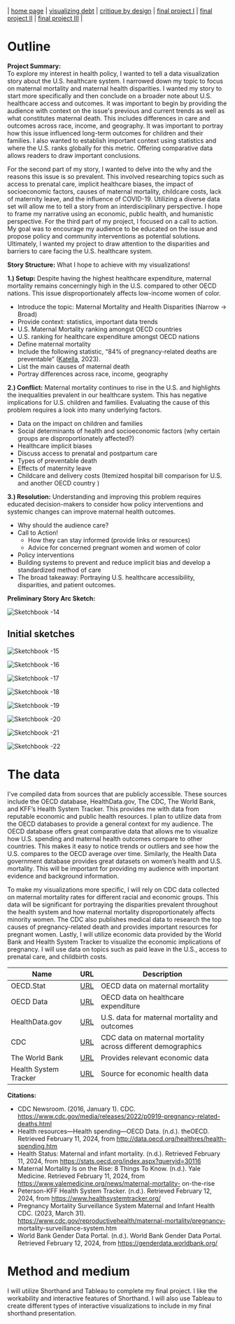 | [home page](https://jaimiea.github.io/Jaimiea-portfolio/) | [visualizing debt](visualizing-government-debt) | [critique by design](critique-by-design) | [final project I](final-project-part-one) | [final project II](final-project-part-two) | [final project III](final-project-part-three) |

# Outline
**Project Summary:**
<br>
To explore my interest in health policy, I wanted to tell a data visualization story about the U.S. healthcare system. I narrowed down my topic to focus on maternal mortality and maternal health disparities. I wanted my story to start more specifically and then conclude on a broader note about U.S. healthcare access and outcomes. It was important to begin by providing the audience with context on the issue's previous and current trends as well as what constitutes maternal death. This includes differences in care and outcomes across race, income, and geography. It was important to portray how this issue influenced long-term outcomes for children and their families. I also wanted to establish important context using statistics and where the U.S. ranks globally for this metric. Offering comparative data allows readers to draw important conclusions.

For the second part of my story, I wanted to delve into the why and the reasons this issue is so prevalent. This involved researching topics such as access to prenatal care, implicit healthcare biases, the impact of socioeconomic factors, causes of maternal mortality, childcare costs, lack of maternity leave, and the influence of COVID-19. Utilizing a diverse data set will allow me to tell a story from an interdisciplinary perspective. I hope to frame my narrative using an economic, public health, and humanistic perspective. For the third part of my project, I focused on a call to action. My goal was to encourage my audience to be educated on the issue and propose policy and community interventions as potential solutions. Ultimately, I wanted my project to draw attention to the disparities and barriers to care facing the U.S. healthcare system.

**Story Structure:**
What I hope to achieve with my visualizations!

**1.) Setup:** 
Despite having the highest healthcare expenditure, maternal mortality remains concerningly high in the U.S. compared to other OECD nations. This issue disproportionately affects low-income women of color.
- Introduce the topic: Maternal Mortality and Health Disparities (Narrow -> Broad)
- Provide context: statistics, important data trends 
- U.S. Maternal Mortality ranking amongst OECD countries
- U.S. ranking for healthcare expenditure amongst OECD nations
- Define maternal mortality
- Include the following statistic, “84% of pregnancy-related deaths are preventable” ([Katella](https://www.yalemedicine.org/news/maternal-mortality-on-the-rise), 2023).
- List the main causes of maternal death 
- Portray differences across race, income, geography

**2.) Conflict:**
Maternal mortality continues to rise in the U.S. and highlights the inequalities prevalent in our healthcare system. This has negative implications for U.S. children and families.  Evaluating the cause of this problem requires a look into many underlying factors.
- Data on the impact on children and families
- Social determinants of health and socioeconomic factors (why certain groups are disproportionately affected?) 
- Healthcare implicit biases 
- Discuss access to prenatal and postpartum care 
- Types of preventable death
- Effects of maternity leave 
- Childcare and delivery costs (Itemized hospital bill comparison for U.S. and another OECD country )

**3.) Resolution:**
Understanding and improving this problem requires educated decision-makers to consider how policy interventions and systemic changes can improve maternal health outcomes. 
- Why should the audience care? 
- Call to Action!
  - How they can stay informed (provide links or resources)
  - Advice for concerned pregnant women and women of color 
- Policy interventions
- Building systems to prevent and reduce implicit bias and develop a standardized method of care 
- The broad takeaway: Portraying U.S. healthcare accessibility, disparities, and patient outcomes. 

**Preliminary Story Arc Sketch:**

![Sketchbook -14](https://github.com/jaimiea/Jaimiea-portfolio/assets/150535493/27332f7c-928a-4023-a3e2-575ba3bb7868)


## Initial sketches

![Sketchbook -15](https://github.com/jaimiea/Jaimiea-portfolio/assets/150535493/fc40b3f7-f67b-4fa8-8779-6a81227fba47)

![Sketchbook -16](https://github.com/jaimiea/Jaimiea-portfolio/assets/150535493/a9630e3a-6a2f-414e-b73e-d1387e54978a)

![Sketchbook -17](https://github.com/jaimiea/Jaimiea-portfolio/assets/150535493/23e0e7a6-5bc5-4c4d-8b23-a44d62bd8c36)

![Sketchbook -18](https://github.com/jaimiea/Jaimiea-portfolio/assets/150535493/e1c557cb-fcdd-4429-bbca-920f96713fdf)

![Sketchbook -19](https://github.com/jaimiea/Jaimiea-portfolio/assets/150535493/ba29f1a4-eb15-4ba4-8f98-3471e5d4d06e)

![Sketchbook -20](https://github.com/jaimiea/Jaimiea-portfolio/assets/150535493/2a81ce30-899e-403c-a7f1-e5c2576dee65)

![Sketchbook -21](https://github.com/jaimiea/Jaimiea-portfolio/assets/150535493/13e724c1-3bb6-4a3c-bf6e-3f5dd66adffc)

![Sketchbook -22](https://github.com/jaimiea/Jaimiea-portfolio/assets/150535493/0a6e14f7-4c4b-4b25-b9be-e989462d71fc)

# The data
I've compiled data from sources that are publicly accessible. These sources include the OECD database, HealthData.gov, The CDC, The World Bank, and KFF’s Health System Tracker. This provides me with data from reputable economic and public health resources. I plan to utilize data from the OECD databases to provide a general context for my audience.  The OECD database offers great comparative data that allows me to visualize how U.S. spending and maternal health outcomes compare to other countries. This makes it easy to notice trends or outliers and see how the U.S. compares to the OECD average over time. Similarly, the Health Data government database provides great datasets on women’s health and U.S. mortality. This will be important for providing my audience with important evidence and background information.

To make my visualizations more specific, I will rely on CDC data collected on maternal mortality rates for different racial and economic groups. This data will be significant for portraying the disparities prevalent throughout the health system and how maternal mortality disproportionately affects minority women. The CDC also publishes medical data to research the top causes of pregnancy-related death and provides important resources for pregnant women. Lastly, I will utilize economic data provided by the World Bank and Health System Tracker to visualize the economic implications of pregnancy. I will use data on topics such as paid leave in the U.S., access to prenatal care, and childbirth costs.

| Name | URL | Description |
|------|-----|-------------|
| OECD.Stat|[URL](https://stats.oecd.org/index.aspx?queryid=30116)| OECD data on maternal mortality|
| OECD Data|[URL](https://data.oecd.org/healthres/health-spending.htm)| OECD data on healthcare expenditure|
| HealthData.gov| [URL](https://healthdata.gov/browse?q=maternal%20mortality&sortBy=relevance)| U.S. data for maternal mortality and outcomes|
| CDC|[URL](https://www.cdc.gov/nchs/data/hestat/maternal-mortality/2021/maternal-mortality-rates-2021.htm#figures)| CDC data on maternal mortality across different demographics|
| The World Bank|[URL](https://genderdata.worldbank.org/indicators/sh-leve/) | Provides relevant economic data |
| Health System Tracker|[URL](https://www.healthsystemtracker.org)|Source for economic health data|

**Citations:**
- CDC Newsroom. (2016, January 1). CDC. https://www.cdc.gov/media/releases/2022/p0919-pregnancy-related-deaths.html
- Health resources—Health spending—OECD Data. (n.d.). theOECD. Retrieved February 11, 2024, from http://data.oecd.org/healthres/health-spending.htm
- Health Status: Maternal and infant mortality. (n.d.). Retrieved February 11, 2024, from https://stats.oecd.org/index.aspx?queryid=30116
- Maternal Mortality Is on the Rise: 8 Things To Know. (n.d.). Yale Medicine. Retrieved February 11, 2024, from https://www.yalemedicine.org/news/maternal-mortality-  on-the-rise
- Peterson-KFF Health System Tracker. (n.d.).  Retrieved February 12, 2024, from https://www.healthsystemtracker.org/
- Pregnancy Mortality Surveillance System Maternal and Infant Health CDC. (2023, March 31). https://www.cdc.gov/reproductivehealth/maternal-mortality/pregnancy-          mortality-surveillance-system.htm
- World Bank Gender Data Portal. (n.d.). World Bank Gender Data Portal. Retrieved February 12, 2024, from https://genderdata.worldbank.org/

# Method and medium
I will utilize Shorthand and Tableau to complete my final project. I like the workability and interactive features of Shorthand. I will also use Tableau to create different types of interactive visualizations to include in my final shorthand presentation.


